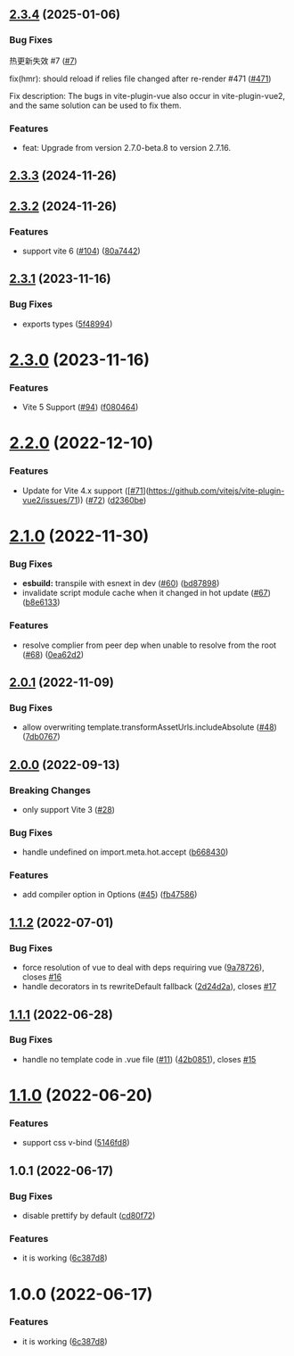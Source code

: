 ## [2.3.4](https://github.com/vitejs/vite-plugin-vue2/compare/v2.3.3...v2.3.4) (2025-01-06)

### Bug Fixes
热更新失效 #7 ([#7](https://github.com/vitejs/vite-plugin-vue/issues/7))

fix(hmr): should reload if relies file changed after re-render #471 ([#471](https://github.com/vitejs/vite-plugin-vue/pull/471))

Fix description: The bugs in vite-plugin-vue also occur in vite-plugin-vue2, and the same solution can be used to fix them.

### Features

* feat: Upgrade from version 2.7.0-beta.8 to version 2.7.16.



## [2.3.3](https://github.com/vitejs/vite-plugin-vue2/compare/v2.3.2...v2.3.3) (2024-11-26)



## [2.3.2](https://github.com/vitejs/vite-plugin-vue2/compare/v2.3.1...v2.3.2) (2024-11-26)


### Features

* support vite 6 ([#104](https://github.com/vitejs/vite-plugin-vue2/issues/104)) ([80a7442](https://github.com/vitejs/vite-plugin-vue2/commit/80a74425bbae7b5eaf549d32d30b2d046912a797))



## [2.3.1](https://github.com/vitejs/vite-plugin-vue2/compare/v2.3.0...v2.3.1) (2023-11-16)


### Bug Fixes

* exports types ([5f48994](https://github.com/vitejs/vite-plugin-vue2/commit/5f489944477ed6732c3bb36dd18f029fad970c9d))



# [2.3.0](https://github.com/vitejs/vite-plugin-vue2/compare/v2.2.0...v2.3.0) (2023-11-16)


### Features

* Vite 5 Support ([#94](https://github.com/vitejs/vite-plugin-vue2/issues/94)) ([f080464](https://github.com/vitejs/vite-plugin-vue2/commit/f0804641009b42f34ef5c785fe8caf746ec94fec))



# [2.2.0](https://github.com/vitejs/vite-plugin-vue2/compare/v2.1.0...v2.2.0) (2022-12-10)


### Features

* Update for Vite 4.x support ([[#71](https://github.com/vitejs/vite-plugin-vue2/issues/71)](https://github.com/vitejs/vite-plugin-vue2/issues/71)) ([#72](https://github.com/vitejs/vite-plugin-vue2/issues/72)) ([d2360be](https://github.com/vitejs/vite-plugin-vue2/commit/d2360be65b37cdf51a27843925d352866dff23d1))



# [2.1.0](https://github.com/vitejs/vite-plugin-vue2/compare/v2.0.1...v2.1.0) (2022-11-30)


### Bug Fixes

* **esbuild:** transpile with esnext in dev ([#60](https://github.com/vitejs/vite-plugin-vue2/issues/60)) ([bd87898](https://github.com/vitejs/vite-plugin-vue2/commit/bd87898be4d02bd52cc8af0072db9e59a5dbd8fa))
* invalidate script module cache when it changed in hot update ([#67](https://github.com/vitejs/vite-plugin-vue2/issues/67)) ([b8e6133](https://github.com/vitejs/vite-plugin-vue2/commit/b8e6133b54bce820d93d0e4f9a9982198cdd60ee))


### Features

* resolve complier from peer dep when unable to resolve from the root ([#68](https://github.com/vitejs/vite-plugin-vue2/issues/68)) ([0ea62d2](https://github.com/vitejs/vite-plugin-vue2/commit/0ea62d2b4f8a84e87b332f4f2749aeba7f8e3145))



## [2.0.1](https://github.com/vitejs/vite-plugin-vue2/compare/v2.0.0...v2.0.1) (2022-11-09)


### Bug Fixes

* allow overwriting template.transformAssetUrls.includeAbsolute ([#48](https://github.com/vitejs/vite-plugin-vue2/issues/48)) ([7db0767](https://github.com/vitejs/vite-plugin-vue2/commit/7db076705b79d383b84e13cb375a7aa9f9f1545c))



## [2.0.0](https://github.com/vitejs/vite-plugin-vue2/compare/v1.1.2...v2.0.0) (2022-09-13)


### Breaking Changes

* only support Vite 3 ([#28](https://github.com/vitejs/vite-plugin-vue2/pull/28))

### Bug Fixes

* handle undefined on import.meta.hot.accept ([b668430](https://github.com/vitejs/vite-plugin-vue2/commit/b66843045b16516fc91512c67c4f87b6d3f4d45e))


### Features

* add compiler option in Options ([#45](https://github.com/vitejs/vite-plugin-vue2/issues/45)) ([fb47586](https://github.com/vitejs/vite-plugin-vue2/commit/fb4758637c0506e9b0e7ea6883568287f60ae077))



## [1.1.2](https://github.com/vitejs/vite-plugin-vue2/compare/v1.1.1...v1.1.2) (2022-07-01)


### Bug Fixes

* force resolution of vue to deal with deps requiring vue ([9a78726](https://github.com/vitejs/vite-plugin-vue2/commit/9a78726d77ef9aadf3c07dacd4c27828fe8f4ac8)), closes [#16](https://github.com/vitejs/vite-plugin-vue2/issues/16)
* handle decorators in ts rewriteDefault fallback ([2d24d2a](https://github.com/vitejs/vite-plugin-vue2/commit/2d24d2a4a692e59b789efc9b34119cc3650bf89e)), closes [#17](https://github.com/vitejs/vite-plugin-vue2/issues/17)



## [1.1.1](https://github.com/vitejs/vite-plugin-vue2/compare/v1.1.0...v1.1.1) (2022-06-28)


### Bug Fixes

* handle no template code in .vue file ([#11](https://github.com/vitejs/vite-plugin-vue2/issues/11)) ([42b0851](https://github.com/vitejs/vite-plugin-vue2/commit/42b0851425e39d5e7138114f1cc3d431cadc52ab)), closes [#15](https://github.com/vitejs/vite-plugin-vue2/issues/15)



# [1.1.0](https://github.com/vitejs/vite-plugin-vue2/compare/v1.0.1...v1.1.0) (2022-06-20)


### Features

* support css v-bind ([5146fd8](https://github.com/vitejs/vite-plugin-vue2/commit/5146fd8d2b852c8aed07d081811e7b81894211eb))



## 1.0.1 (2022-06-17)


### Bug Fixes

* disable prettify by default ([cd80f72](https://github.com/vitejs/vite-plugin-vue2/commit/cd80f7231d50bbf04919852e7cc72623070d9f40))


### Features

* it is working ([6c387d8](https://github.com/vitejs/vite-plugin-vue2/commit/6c387d8172d76b17df3d13a37f87d0e203bc4523))



# 1.0.0 (2022-06-17)


### Features

* it is working ([6c387d8](https://github.com/vitejs/vite-plugin-vue2/commit/6c387d8172d76b17df3d13a37f87d0e203bc4523))
